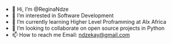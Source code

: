 - 👋 Hi, I’m @ReginaNdze
- 👀 I’m interested in Software Development
- 🌱 I’m currently learning Higher Level Proframming at Alx Africa
- 💞️ I’m looking to collaborate on open source projects in Python
- 📫 How to reach me Email: ndzekay@gmail.com 

<!---
ReginaNdze/ReginaNdze is a ✨ special ✨ repository because its `README.md` (this file) appears on your GitHub profile.
You can click the Preview link to take a look at your changes.
--->
